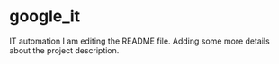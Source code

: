 # google_it
IT automation
I am editing the README file. Adding some more details about the project description.
